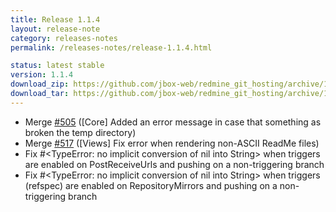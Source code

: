 ```yaml
---
title: Release 1.1.4
layout: release-note
category: releases-notes
permalink: /releases-notes/release-1.1.4.html

status: latest stable
version: 1.1.4
download_zip: https://github.com/jbox-web/redmine_git_hosting/archive/1.1.4.zip
download_tar: https://github.com/jbox-web/redmine_git_hosting/archive/1.1.4.tar.gz
---
```


* Merge [#505](https://github.com/jbox-web/redmine_git_hosting/pull/505) ([Core] Added an error message in case that something as broken the temp directory)
* Merge [#517](https://github.com/jbox-web/redmine_git_hosting/pull/517) ([Views] Fix error when rendering non-ASCII ReadMe files)
* Fix #<TypeError: no implicit conversion of nil into String> when triggers are enabled on PostReceiveUrls and pushing on a non-triggering branch
* Fix #<TypeError: no implicit conversion of nil into String> when triggers (refspec) are enabled on RepositoryMirrors and pushing on a non-triggering branch
